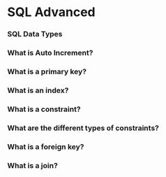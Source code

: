 # SQL Advanced

### SQL Data Types
### What is Auto Increment?
### What is a primary key?
### What is an index?
### What is a constraint?
### What are the different types of constraints?
### What is a foreign key?
### What is a join?
